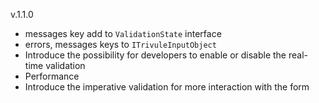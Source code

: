 v.1.1.0
- messages key add to `ValidationState` interface
- errors, messages keys to `ITrivuleInputObject`
- Introduce the possibility for developers to enable or disable the real-time validation
- Performance
- Introduce the imperative validation for more interaction with the form
